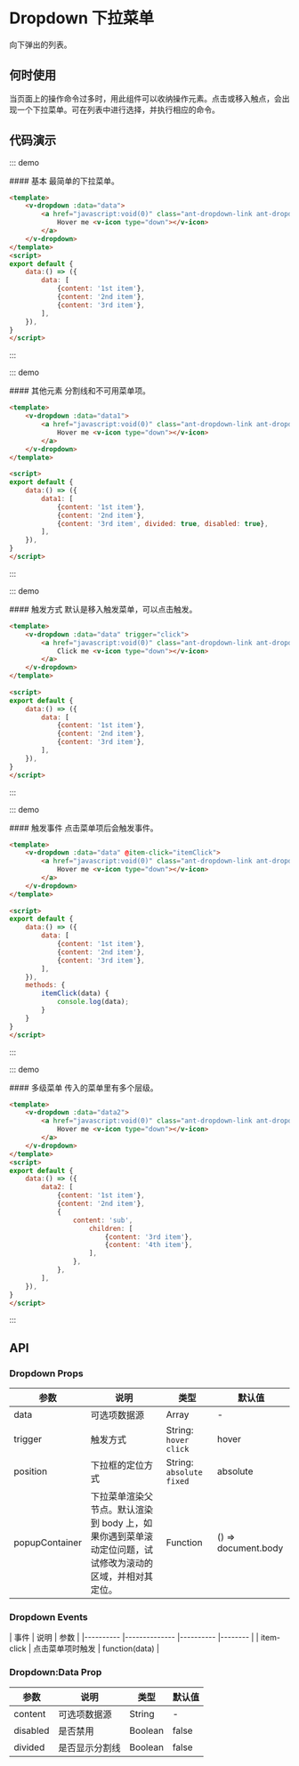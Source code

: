<script>

export default {
    data:() => ({
        data: [
            {content: '1st item'},
            {content: '2nd item'},
            {content: '3rd item'},
        ],
        data1: [
            {content: '1st item'},
            {content: '2nd item'},
            {content: '3rd item', divided: true, disabled: true},
        ],
        data2: [
            {content: '1st item'},
            {content: '2nd item'},
            {
                content: 'sub',
                children: [
                    {content: '3rd item'},
                    {content: '4th item'},
                ],
            },
        ],
    }),
    methods: {
        itemClick(data) {
            console.log(data);
        }
    }
}
</script>

# Dropdown 下拉菜单

向下弹出的列表。

## 何时使用

 当页面上的操作命令过多时，用此组件可以收纳操作元素。点击或移入触点，会出现一个下拉菜单。可在列表中进行选择，并执行相应的命令。

## 代码演示

::: demo

<summary>
  #### 基本
  最简单的下拉菜单。
</summary>

```html
<template>                
    <v-dropdown :data="data">
        <a href="javascript:void(0)" class="ant-dropdown-link ant-dropdown-trigger">
            Hover me <v-icon type="down"></v-icon>
        </a>
    </v-dropdown>
</template>
<script>
export default {
    data:() => ({
        data: [
            {content: '1st item'},
            {content: '2nd item'},
            {content: '3rd item'},
        ],
    }),
}
</script>
```
:::

::: demo

<summary>
  #### 其他元素
  分割线和不可用菜单项。
</summary>

```html
<template>                
    <v-dropdown :data="data1">
        <a href="javascript:void(0)" class="ant-dropdown-link ant-dropdown-trigger">
            Hover me <v-icon type="down"></v-icon>
        </a>
    </v-dropdown>
</template>
    
<script>
export default {
    data:() => ({
        data1: [
            {content: '1st item'},
            {content: '2nd item'},
            {content: '3rd item', divided: true, disabled: true},
        ],
    }),
}
</script>
```
:::

::: demo

<summary>
  #### 触发方式
  默认是移入触发菜单，可以点击触发。
</summary>

```html
<template>                
    <v-dropdown :data="data" trigger="click">
        <a href="javascript:void(0)" class="ant-dropdown-link ant-dropdown-trigger">
            Click me <v-icon type="down"></v-icon>
        </a>
    </v-dropdown>
</template>
    
<script>
export default {
    data:() => ({
        data: [
            {content: '1st item'},
            {content: '2nd item'},
            {content: '3rd item'},
        ],
    }),
}
</script>
```
:::

::: demo

<summary>
  #### 触发事件
  点击菜单项后会触发事件。
</summary>

```html
<template>                
    <v-dropdown :data="data" @item-click="itemClick">
        <a href="javascript:void(0)" class="ant-dropdown-link ant-dropdown-trigger">
            Hover me <v-icon type="down"></v-icon>
        </a>
    </v-dropdown>
</template>
    
<script>
export default {
    data:() => ({
        data: [
            {content: '1st item'},
            {content: '2nd item'},
            {content: '3rd item'},
        ],
    }),
    methods: {
        itemClick(data) {
            console.log(data);
        }
    }
}
</script>
```
:::

::: demo

<summary>
  #### 多级菜单
  传入的菜单里有多个层级。
</summary>

```html
<template>                
    <v-dropdown :data="data2">
        <a href="javascript:void(0)" class="ant-dropdown-link ant-dropdown-trigger">
            Hover me <v-icon type="down"></v-icon>
        </a>
    </v-dropdown>
</template>
<script>
export default {
    data:() => ({
        data2: [
            {content: '1st item'},
            {content: '2nd item'},
            {
                content: 'sub',
                    children: [
                        {content: '3rd item'},
                        {content: '4th item'},
                    ],
                },
            },
        ],
    }),
}
</script>
```
:::

## API
### Dropdown Props

| 参数      | 说明          | 类型      | 默认值  |
|---------- |-------------- |----------  |-------- |
| data | 可选项数据源 | Array | - |
| trigger | 触发方式 | String: `hover` `click` | hover |
| position | 下拉框的定位方式 | String: `absolute` `fixed` | absolute |
| popupContainer | 下拉菜单渲染父节点。默认渲染到 body 上，如果你遇到菜单滚动定位问题，试试修改为滚动的区域，并相对其定位。 | Function | () => document.body |

### Dropdown Events

| 事件     |   说明	   | 参数      |
|---------- |-------------- |----------  |-------- |
| item-click | 点击菜单项时触发 | function(data) |

### Dropdown:Data Prop

| 参数      | 说明          | 类型      | 默认值  |
|---------- |-------------- |----------  |-------- |
| content | 可选项数据源 | String | - |
| disabled | 是否禁用 | Boolean | false |
| divided | 是否显示分割线 | Boolean | false |
